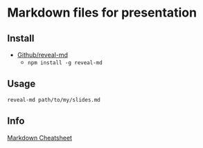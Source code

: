 # Markdown files for presentation

## Install
* [Github/reveal-md](https://github.com/webpro/reveal-md)
  * `npm install -g reveal-md`

## Usage
`reveal-md path/to/my/slides.md`

## Info
[Markdown Cheatsheet](https://github.com/adam-p/markdown-here/wiki/Markdown-Cheatsheet)
